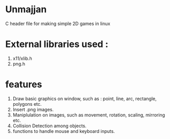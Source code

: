 # Unmajjan

C header file for making simple 2D games in linux

# External libraries used :

1. x11/xlib.h
2. png.h

# features

1. Draw basic graphics on window, such as : point, line, arc, rectangle, polygons etc.
2. Insert .png images.
3. Maniplulation on images, such as movement, rotation, scaling, mirroring etc.
4. Collision Detection among objects.
5. functions to handle mouse and keyboard inputs.
